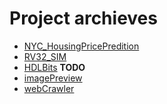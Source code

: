 # Project archieves

- [NYC_HousingPricePredition ](./HousingPricePrediction/)  
- [RV32_SIM](./RV32_SIM/)  
- [HDLBits](./HDLbits/) **TODO**  
- [imagePreview](./imagePreview/)
- [webCrawler](./crawler/)